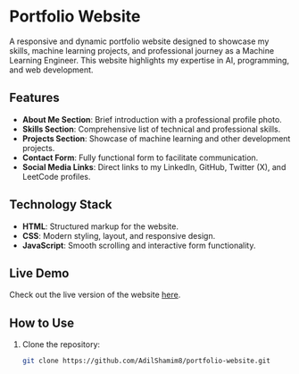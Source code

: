 # Portfolio Website

A responsive and dynamic portfolio website designed to showcase my skills, machine learning projects, and professional journey as a Machine Learning Engineer. This website highlights my expertise in AI, programming, and web development.

## Features

- **About Me Section**: Brief introduction with a professional profile photo.
- **Skills Section**: Comprehensive list of technical and professional skills.
- **Projects Section**: Showcase of machine learning and other development projects.
- **Contact Form**: Fully functional form to facilitate communication.
- **Social Media Links**: Direct links to my LinkedIn, GitHub, Twitter (X), and LeetCode profiles.

## Technology Stack

- **HTML**: Structured markup for the website.
- **CSS**: Modern styling, layout, and responsive design.
- **JavaScript**: Smooth scrolling and interactive form functionality.

## Live Demo

Check out the live version of the website [here](https://adilshamim8.github.io/portfolio-website/).

## How to Use

1. Clone the repository:
   ```bash
   git clone https://github.com/AdilShamim8/portfolio-website.git
